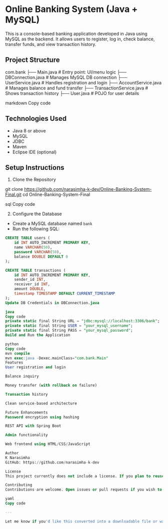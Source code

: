 # Online Banking System (Java + MySQL)

This is a console-based banking application developed in Java using MySQL as the backend. It allows users to register, log in, check balance, transfer funds, and view transaction history.

## Project Structure

com.bank
├── Main.java # Entry point: UI/menu logic
├── DBConnection.java # Manages MySQL DB connection
├── UserService.java # Handles registration and login
├── AccountService.java # Manages balance and fund transfer
├── TransactionService.java # Shows transaction history
├── User.java # POJO for user details

markdown
Copy code

## Technologies Used

- Java 8 or above
- MySQL
- JDBC
- Maven
- Eclipse IDE (optional)

## Setup Instructions

1. Clone the Repository

git clone https://github.com/narasimha-k-dev/Online-Banking-System-Final.git
cd Online-Banking-System-Final

sql
Copy code

2. Configure the Database

- Create a MySQL database named `bank`
- Run the following SQL:

```sql
CREATE TABLE users (
    id INT AUTO_INCREMENT PRIMARY KEY,
    name VARCHAR(50),
    password VARCHAR(50),
    balance DOUBLE DEFAULT 0
);

CREATE TABLE transactions (
    id INT AUTO_INCREMENT PRIMARY KEY,
    sender_id INT,
    receiver_id INT,
    amount DOUBLE,
    timestamp TIMESTAMP DEFAULT CURRENT_TIMESTAMP
);
Update DB Credentials in DBConnection.java

java
Copy code
private static final String URL = "jdbc:mysql://localhost:3306/bank";
private static final String USER = "your_mysql_username";
private static final String PASS = "your_mysql_password";
Build and Run the Application

python
Copy code
mvn compile
mvn exec:java -Dexec.mainClass="com.bank.Main"
Features
User registration and login

Balance inquiry

Money transfer (with rollback on failure)

Transaction history

Clean service-based architecture

Future Enhancements
Password encryption using hashing

REST API with Spring Boot

Admin functionality

Web frontend using HTML/CSS/JavaScript

Author
K Narasimha
GitHub: https://github.com/narasimha-k-dev

License
This project currently does not include a license. If you plan to reuse or distribute the code, please add a license file (MIT, Apache 2.0, etc.) as appropriate.

Contributing
Contributions are welcome. Open issues or pull requests if you wish to improve or expand the project.

yaml
Copy code

---

Let me know if you'd like this converted into a downloadable file or want help adding a license next.
